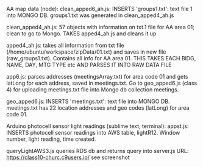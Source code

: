 AA map data (node):
clean_apped6_ah.js: INSERTS 'groups1.txt': text file 1 into MONGO DB. groups1.txt was generated in clean_apped4_ah.js

clean_apped4_ah.js: 57 objects with information on txt.1 file for AA area 01; clean to go to Mongo. TAKES apped4_ah.js and cleans it up

apped4_ah.js: takes all information from txt file (/home/ubuntu/workspace/zipData/01.txt) and saves in new file (raw_groups1.txt).
  Contains all info for AA area 01. THIS TAKES EACH BlDG, NAME, DAY, MTG TYPE etc AND PARSES IT INTO RAW DATA FILE

app6.js: parses addresses (meetingsArray.txt) for area code 01 and gets latLong for each address, saved in meetings.txt. 
Go to geo_apped6.js (class 4) for uploading meetings.txt file into Mongo db collection meetings.

geo_apped6.js: INSERTS 'meetings.txt': text file into MONGO DB. meetings.txt has 22 location addresses and geo codes (latLong) for area code 01.

Arduino photocell sensor light readings (sublime text, terminal):
appst.js: INSERTS photocell sensor readings into AWS table, lightR12. Window number, light reading, time created.

queryLightAWS3.js queries RDS db and returns query into server.js
URL: https://class10-churc.c9users.io/ see screenshot 

